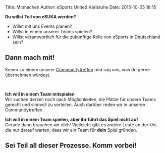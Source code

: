 Title: Mitmachen
Author: eSports United Karlsruhe
Date: 2015-10-05 18:15

**Du willst Teil von eSUKA werden?**  
 - Willst mit uns Events planen?   
 - Willst in einem unserer Teams spielen?   
 - Willst verantwortlich für die zukünftige Rolle von eSports in Deutschland sein?   
 
 
## Dann mach mit!
Komm zu einem unserer [Communitytreffen](http://www.esuka.de/pages/veranstaltungen.html) und sag uns, was du gerne übernehmen würdest.


&nbsp;

**Ich will in einem Team mitspielen**  
Wir suchen derzeit noch nach Möglichkeiten, die Plätze für unsere Teams gerecht und sinnvoll zu verteilen. Auch darüber reden wir in unseren Communitytreffen.

**Ich will in einem Team spielen, aber ihr führt das Spiel nicht auf**  
Gerade dann brauchen wir dich! Vielleicht gibt es andere Leute an der Uni, die nur darauf warten, dass wir ein Team für **dein** Spiel gründen.

## Sei Teil all dieser Prozesse. Komm vorbei!
